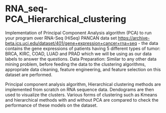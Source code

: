 # RNA_seq-PCA_Hierarchical_clustering

Implementation of Principal Component Analysis algorithm (PCA) to run your program over RNA-Seq (HiSeq) PANCAN data set https://archive-beta.ics.uci.edu/dataset/401/gene+expression+cancer+rna+seq - the data contains the gene expressions of patients having 5 different types of tumor: BRCA, KIRC, COAD, LUAD and PRAD which we will be using as our data labels to answer the questions. 
Data Preparation: Similar to any other data mining problem, before feeding the data to the clustering algorithms,  appropriate data cleaning, feature engineering, and feature selection on this dataset are performed.

Principal component analysis algorithm, Hierarchical clustering methods are implemented from scratch on RNA sequence data. Dendograms are then used to visualize the clusters. Various forms of clustering such as Kmeans and hierarchical methods with and without PCA are compared to check the performance of these models on the dataset.
